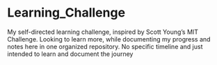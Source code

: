 # Learning_Challenge
My self-directed learning challenge, inspired by Scott Young’s MIT Challenge. Looking to learn more, while documenting my progress and notes here in one organized repository. No specific timeline and just intended to learn and document the journey

